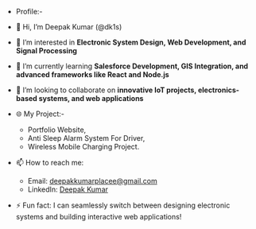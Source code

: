 - Profile:-

- 👋 Hi, I’m Deepak Kumar (@dk1s)  
- 👀 I’m interested in **Electronic System Design, Web Development, and Signal Processing**  
- 🌱 I’m currently learning **Salesforce Development, GIS Integration, and advanced frameworks like React and Node.js**  
- 💞️ I’m looking to collaborate on **innovative IoT projects, electronics-based systems, and web applications**
- 🌐 My Project:-
   - Portfolio Website,
   - Anti Sleep Alarm System For Driver,
   - Wireless Mobile Charging Project.
- 📫 How to reach me:  
   - Email: deepakkumarplacee@gmail.com  
   - LinkedIn: [Deepak Kumar](https://www.linkedin.com/in/deepak-kumar)  
- ⚡ Fun fact: I can seamlessly switch between designing electronic systems and building interactive web applications!

